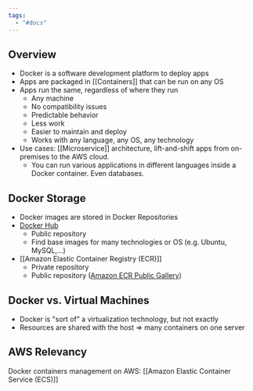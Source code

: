 ```yaml
---
tags:
  - "#docs"
---
```

## Overview

- Docker is a software development platform to deploy apps
- Apps are packaged in [[Containers]] that can be run on any OS
- Apps run the same, regardless of where they run
	- Any machine
	- No compatibility issues
	- Predictable behavior
	- Less work
	- Easier to maintain and deploy
	- Works with any language, any OS, any technology
- Use cases: [[Microservice]] architecture, lift-and-shift apps from on-premises to the AWS cloud.
	- You can run various applications in different languages inside a Docker container. Even databases.


## Docker Storage
- Docker images are stored in Docker Repositories
- [Docker Hub](https://hub.docker.com)
	- Public repository
	- Find base images for many technologies or OS (e.g. Ubuntu, MySQL,...)
- [[Amazon Elastic Container Registry (ECR)]]
	- Private repository
	- Public repository ([Amazon ECR Public Gallery](https://gallery.ecr.aws))


## Docker vs. Virtual Machines

- Docker is "sort of" a virtualization technology, but not exactly
- Resources are shared with the host => many containers on one server

## AWS Relevancy

Docker containers management on AWS: [[Amazon Elastic Container Service (ECS)]]